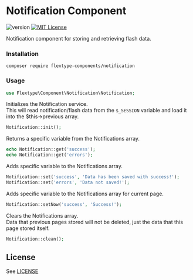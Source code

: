 # Notification Component
![version](https://img.shields.io/badge/version-1.0.1-brightgreen.svg?style=flat-square "Version")
[![MIT License](https://img.shields.io/badge/license-MIT-blue.svg?style=flat-square)](https://github.com/flextype-components/notification/blob/master/LICENSE)

Notification component for storing and retrieving flash data.

### Installation

```
composer require flextype-components/notification
```

### Usage

```php
use Flextype\Component\Notification\Notification;
```

Initializes the Notification service.  
This will read notification/flash data from the `$_SESSION` variable and load it into
the $this->previous array.
```php
Notification::init();
```

Returns a specific variable from the Notifications array.
```php
echo Notification::get('success');
echo Notification::get('errors');
```

Adds specific variable to the Notifications array.
```php
Notification::set('success', 'Data has been saved with success!');
Notification::set('errors', 'Data not saved!');
```

Adds specific variable to the Notifications array for current page.
```php
Notification::setNow('success', 'Success!');
```

Clears the Notifications array.  
Data that previous pages stored will not be deleted, just the data that
this page stored itself.
```php
Notification::clean();
```

## License
See [LICENSE](https://github.com/flextype-components/notification/blob/master/LICENSE)
